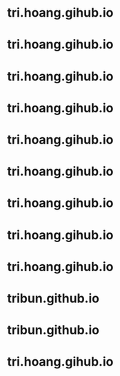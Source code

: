 # tri.hoang.gihub.io
# tri.hoang.gihub.io
# tri.hoang.gihub.io
# tri.hoang.gihub.io
# tri.hoang.gihub.io
# tri.hoang.gihub.io
# tri.hoang.gihub.io
# tri.hoang.gihub.io
# tri.hoang.gihub.io
# tribun.github.io
# tribun.github.io
# tri.hoang.gihub.io
